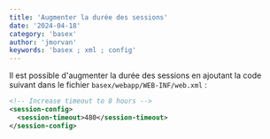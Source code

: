```yaml
---
title: 'Augmenter la durée des sessions'
date: '2024-04-18'
category: 'basex'
author: 'jmorvan'
keywords: 'basex ; xml ; config'
---
```


Il est possible d'augmenter la durée des sessions en ajoutant la code suivant dans le fichier `basex/webapp/WEB-INF/web.xml` :

```xml
<!-- Increase timeout to 8 hours -->
<session-config>
  <session-timeout>480</session-timeout>
</session-config>
```

